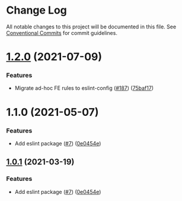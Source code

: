 # Change Log

All notable changes to this project will be documented in this file.
See [Conventional Commits](https://conventionalcommits.org) for commit guidelines.

# [1.2.0](https://github.com/pancakeswap/diffusion-toolkit/tree/master/packages/eslint-config-diffusion/compare/@pancakeswap/eslint-config-diffusion@1.1.0...@pancakeswap/eslint-config-diffusion@1.2.0) (2021-07-09)


### Features

* Migrate ad-hoc FE rules to eslint-config ([#187](https://github.com/pancakeswap/diffusion-toolkit/tree/master/packages/eslint-config-diffusion/issues/187)) ([75baf17](https://github.com/pancakeswap/diffusion-toolkit/tree/master/packages/eslint-config-diffusion/commit/75baf175c8316fdfc549bc99e2bc38d65b18c5b6))





# 1.1.0 (2021-05-07)


### Features

* Add eslint package ([#7](https://github.com/pancakeswap/diffusion-toolkit/tree/master/packages/eslint-config-diffusion/issues/7)) ([0e0454e](https://github.com/pancakeswap/diffusion-toolkit/tree/master/packages/eslint-config-diffusion/commit/0e0454eb9a63e976934956dc5c66fbef2ce2017a))





## [1.0.1](https://github.com/pancakeswap/diffusion-toolkit/tree/master/packages/eslint-config-diffusion/compare/@pancakeswap-libs/eslint-config-diffusion@1.0.1...@pancakeswap-libs/eslint-config-diffusion@1.0.1) (2021-03-19)


### Features

* Add eslint package ([#7](https://github.com/pancakeswap/diffusion-toolkit/tree/master/packages/eslint-config-diffusion/issues/7)) ([0e0454e](https://github.com/pancakeswap/diffusion-toolkit/tree/master/packages/eslint-config-diffusion/commit/0e0454eb9a63e976934956dc5c66fbef2ce2017a))
